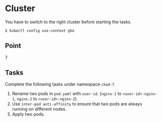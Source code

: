 # Cluster

You have to switch to the right cluster before starting the tasks.

```bash
$ kubectl config use-context gke
```


## Point

7

## Tasks

Complete the following tasks under namespace `ckad-7`.

1. Rename two pods in `pod.yaml` with `user-id`. (`nginx-1` to `<user-id>-nginx-1`, `nginx-2` to `<user-id>-nginx-2`).
2. Use `inter-pod anti-affinity` to ensure that two pods are always running on different nodes. 
3. Apply two pods.
